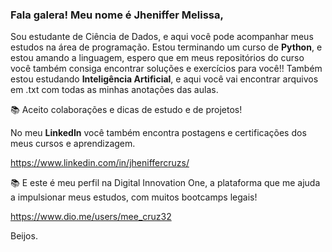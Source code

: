 ### Fala galera! Meu nome é  Jheniffer Melissa,

Sou estudante de Ciência de Dados, e aqui você pode acompanhar meus estudos na área de programação.
Estou terminando um curso de **Python**, e estou amando a linguagem, espero que em meus repositórios do curso você também consiga encontrar soluções e exercícios para você!!
Também estou estudando **Inteligência Artificial**, e aqui você vai encontrar arquivos em .txt com todas as minhas anotações das aulas.

📚 Aceito colaborações e dicas de estudo e de projetos!

No meu **LinkedIn** você também encontra postagens e certificações dos meus cursos e aprendizagem.

<https://www.linkedin.com/in/jheniffercruzs/>

📚 E este é meu perfil na Digital Innovation One, a plataforma que me ajuda a impulsionar meus estudos, com muitos bootcamps legais! 

<https://www.dio.me/users/mee_cruz32>          

Beijos.
